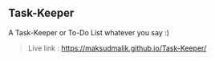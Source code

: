 ## Task-Keeper
A Task-Keeper or To-Do List whatever you say :)

>Live link :  https://maksudmalik.github.io/Task-Keeper/
